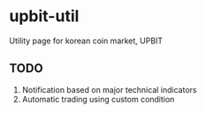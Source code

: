 # upbit-util

Utility page for korean coin market, UPBIT

## TODO

1. Notification based on major technical indicators
2. Automatic trading using custom condition